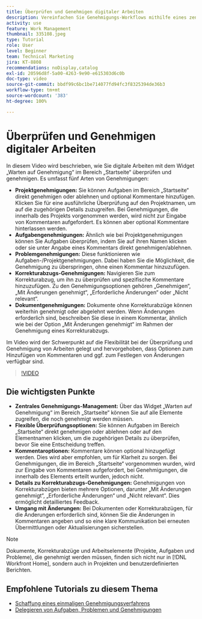 ```yaml
---
title: Überprüfen und Genehmigen digitaler Arbeiten
description: Vereinfachen Sie Genehmigungs-Workflows mithilfe eines zentralen Managements im Widget „Warten auf Genehmigung“, flexiblen Überprüfungsoptionen, detaillierten Optionen für Korrekturabzug-Genehmigungen und klaren Kommentaren, um effiziente Kommunikation und Aktualisierungen sicherzustellen.
activity: use
feature: Work Management
thumbnail: 335108.jpeg
type: Tutorial
role: User
level: Beginner
team: Technical Marketing
jira: KT-8808
recommendations: noDisplay,catalog
exl-id: 20596d8f-5a00-4263-9e90-e615303d6c0b
doc-type: video
source-git-commit: bbdf99c6bc1be714077fd94fc3f8325394de36b3
workflow-type: tm+mt
source-wordcount: '383'
ht-degree: 100%

---
```


# Überprüfen und Genehmigen digitaler Arbeiten

In diesem Video wird beschrieben, wie Sie digitale Arbeiten mit dem Widget „Warten auf Genehmigung“ im Bereich „Startseite“ überprüfen und genehmigen. Es umfasst fünf Arten von Genehmigungen:

* **Projektgenehmigungen:** Sie können Aufgaben im Bereich „Startseite“ direkt genehmigen oder ablehnen und optional Kommentare hinzufügen. Klicken Sie für eine ausführliche Überprüfung auf den Projektnamen, um auf die zugehörigen Details zuzugreifen. Bei Genehmigungen, die innerhalb des Projekts vorgenommen werden, wird nicht zur Eingabe von Kommentaren aufgefordert. Es können aber optional Kommentare hinterlassen werden.
* **Aufgabengenehmigungen:** Ähnlich wie bei Projektgenehmigungen können Sie Aufgaben überprüfen, indem Sie auf ihren Namen klicken oder sie unter Angabe eines Kommentars direkt genehmigen/ablehnen.
* **Problemgenehmigungen:** Diese funktionieren wie Aufgaben-/Projektgenehmigungen. Dabei haben Sie die Möglichkeit, die Genehmigung zu überspringen, ohne einen Kommentar hinzuzufügen.
* **Korrekturabzugs-Genehmigungen:** Navigieren Sie zum Korrekturabzug, um ihn zu überprüfen und spezifische Kommentare hinzuzufügen. Zu den Genehmigungsoptionen gehören „Genehmigen“, „Mit Änderungen genehmigt“, „Erforderliche Änderungen“ oder „Nicht relevant“.
* **Dokumentgenehmigungen:** Dokumente ohne Korrekturabzüge können weiterhin genehmigt oder abgelehnt werden. Wenn Änderungen erforderlich sind, beschreiben Sie diese in einem Kommentar, ähnlich wie bei der Option „Mit Änderungen genehmigt“ im Rahmen der Genehmigung eines Korrekturabzugs.

Im Video wird der Schwerpunkt auf die Flexibilität bei der Überprüfung und Genehmigung von Arbeiten gelegt und hervorgehoben, dass Optionen zum Hinzufügen von Kommentaren und ggf. zum Festlegen von Änderungen verfügbar sind. 

>[!VIDEO](https://video.tv.adobe.com/v/3444955/?quality=12&learn=on&enablevpops=1&captions=ger)

## Die wichtigsten Punkte

* **Zentrales Genehmigungs-Management:** Über das Widget „Warten auf Genehmigung“ im Bereich „Startseite“ können Sie auf alle Elemente zugreifen, die noch genehmigt werden müssen. 
* **Flexible Überprüfungsoptionen:** Sie können Aufgaben im Bereich „Startseite“ direkt genehmigen oder ablehnen oder auf den Elementnamen klicken, um die zugehörigen Details zu überprüfen, bevor Sie eine Entscheidung treffen. 
* **Kommentaroptionen:** Kommentare können optional hinzugefügt werden. Dies wird aber empfohlen, um für Klarheit zu sorgen. Bei Genehmigungen, die im Bereich „Startseite“ vorgenommen wurden, wird zur Eingabe von Kommentaren aufgefordert, bei Genehmigungen, die innerhalb des Elements erteilt wurden, jedoch nicht. 
* **Details zu Korrekturabzugs-Genehmigungen:** Genehmigungen von Korrekturabzügen bieten mehrere Optionen, darunter „Mit Änderungen genehmigt“, „Erforderliche Änderungen“ und „Nicht relevant“. Dies ermöglicht detailliertes Feedback. 
* **Umgang mit Änderungen:** Bei Dokumenten oder Korrekturabzügen, für die Änderungen erforderlich sind, können Sie die Änderungen in Kommentaren angeben und so eine klare Kommunikation bei erneuten Übermittlungen oder Aktualisierungen sicherstellen. 


>[!NOTE]
>
>Dokumente, Korrekturabzüge und Arbeitselemente (Projekte, Aufgaben und Probleme), die genehmigt werden müssen, finden sich nicht nur in [!DNL Workfront Home], sondern auch in Projekten und benutzerdefinierten Berichten.

## Empfohlene Tutorials zu diesem Thema

* [Schaffung eines einmaligen Genehmigungsverfahrens](/help/manage-work/approval-processes-and-milestone-paths/create-a-single-use-approval-process.md)
* [Delegieren von Aufgaben, Problemen und Genehmigungen](/help/manage-work/approval-processes-and-milestone-paths/delegate-approvals.md)


<!--
learn more URLS
Approving work
Home area for Reviewers
Guides
Home overview for Reviewers
Issue page overview
-->
